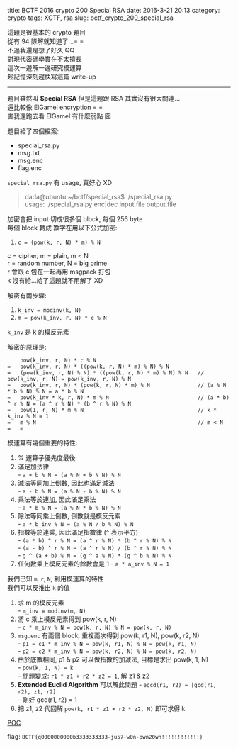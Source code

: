 title: BCTF 2016 crypto 200 Special RSA
date: 2016-3-21 20:13 
category: crypto
tags: XCTF, rsa
slug: bctf_crypto_200_special_rsa

這題是很基本的 crypto 題目  
從有 94 隊解就知道了...= =  
不過我還是想了好久 QQ  
對現代密碼學實在不太擅長  
這次一邊解一邊研究模運算  
趁記憶深刻趕快寫這篇 write-up  
* * *

題目雖然叫 **Special RSA** 但是這題跟 RSA 其實沒有很大關連...  
還比較像 ElGamel encryption = =  
害我還跑去看 ElGamel 有什麼弱點 囧  

題目給了四個檔案:

 - special\_rsa.py
 - msg.txt
 - msg.enc
 - flag.enc

`special_rsa.py` 有 usage, 真好心 XD 
> dada@ubuntu:~/bctf/special\_rsa$ ./special\_rsa.py  
> usage: ./special\_rsa.py enc|dec input.file output.file  

加密會把 input 切成很多個 block, 每個 256 byte  
每個 block 轉成 數字在用以下公式加密:  

 1. `c = (pow(k, r, N) * m) % N`  

c = cipher, m = plain, m < N  
r = random number, N = big prime  
r 會跟 c 包在一起再用 msgpack 打包  
k 沒有給...給了這題就不用解了 XD  

解密有兩步驟:  

 1. `k_inv = modinv(k, N)`  
 2. `m = pow(k_inv, r, N) * c % N`  

`k_inv` 是 k 的模反元素   
 
解密的原理是:   

```
    pow(k_inv, r, N) * c % N
=   pow(k_inv, r, N) * ((pow(k, r, N) * m) % N) % N
=   (pow(k_inv, r, N) % N) * ((pow(k, r, N) * m) % N) % N   // pow(k_inv, r, N) = pow(k_inv, r, N) % N
=   pow(k_inv, r, N) * (pow(k, r, N) * m) % N               // (a % N * b % N) % N = a * b % N
=   pow(k_inv * k, r, N) * m % N                            // (a * b) ^ r % N = (a ^ r % N) * (b ^ r % N) % N
=   pow(1, r, N) * m % N                                    // k * k_inv % N = 1
=   m % N                                                   // m < N
=   m
```

模運算有幾個重要的特性:  

  1. % 運算子優先度最後  
  2. 滿足加法律  
    - `a + b % N = (a % N + b % N) % N`
  3. 減法等同加上倒數, 因此也滿足減法  
    - `a - b % N = (a % N - b % N) % N`
  4. 乘法等於連加, 因此滿足乘法  
    - `a * b % N = (a % N * b % N) % N`  
  5. 除法等同乘上倒數, 倒數就是模反元素  
    - `a * b_inv % N = (a % N / b % N) % N`  
  6. 指數等於連乘, 因此滿足指數律 (`^` 表示平方)  
    - `(a * b) ^ r % N = (a ^ r % N) * (b ^ r % N) % N`  
    - `(a - b) ^ r % N = (a ^ r % N) / (b ^ r % N) % N`  
    - `g ^ (a + b) % N = (g ^ a % N) * (g ^ b % N) % N`  
  7. 任何數乘上模反元素的餘數會是 1
    - `a * a_inv % N = 1` 

我們已知 `m`, `r`, `N`, 利用模運算的特性  
我們可以反推出 `k` 的值  

  1. 求 m 的模反元素  
    - `m_inv = modinv(m, N)`  
  2. 將 c 乘上模反元素得到 pow(k, r, N)  
    - `c * m_inv % N = pow(k, r, N) % N = pow(k, r, N)`  
  3. `msg.enc` 有兩個 block, 重複兩次得到 pow(k, r1, N), pow(k, r2, N)  
    - `p1 = c1 * m_inv % N = pow(k, r1, N) % N = pow(k, r1, N)`  
    - `p2 = c2 * m_inv % N = pow(k, r2, N) % N = pow(k, r2, N)`  
  4. 由於底數相同, p1 & p2 可以做指數的加減法, 目標是求出 pow(k, 1, N)  
    - `pow(k, 1, N) = k`  
    - 問題變成: `r1 * z1 + r2 * z2 = 1`, 解 z1 & z2  
  5. **Extended Euclid Algorithm** 可以解此問題
    - `egcd(r1, r2) = [gcd(r1, r2), z1, r2]`  
    - 剛好 gcd(r1, r2) = 1  
  6. 把 z1, z2 代回解 `pow(k, r1 * z1 + r2 * z2, N)` 即可求得 k  

[POC]({filename}/exp/special_rsa.py)  

flag: `BCTF{q0000000000b3333333333-ju57-w0n-pwn20wn!!!!!!!!!!!!}`
